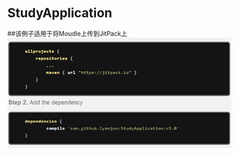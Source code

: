 # StudyApplication
##该例子适用于将Moudle上传到JitPack上
![](https://raw.githubusercontent.com/lyanjun/StudyApplication/master/test.png)
